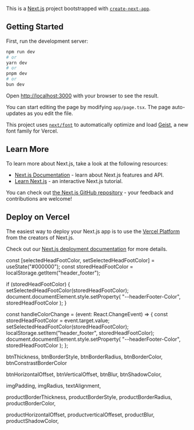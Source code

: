 This is a [Next.js](https://nextjs.org) project bootstrapped with [`create-next-app`](https://nextjs.org/docs/app/api-reference/cli/create-next-app).

## Getting Started

First, run the development server:

```bash
npm run dev
# or
yarn dev
# or
pnpm dev
# or
bun dev
```

Open [http://localhost:3000](http://localhost:3000) with your browser to see the result.

You can start editing the page by modifying `app/page.tsx`. The page auto-updates as you edit the file.

This project uses [`next/font`](https://nextjs.org/docs/app/building-your-application/optimizing/fonts) to automatically optimize and load [Geist](https://vercel.com/font), a new font family for Vercel.

## Learn More

To learn more about Next.js, take a look at the following resources:

- [Next.js Documentation](https://nextjs.org/docs) - learn about Next.js features and API.
- [Learn Next.js](https://nextjs.org/learn) - an interactive Next.js tutorial.

You can check out [the Next.js GitHub repository](https://github.com/vercel/next.js) - your feedback and contributions are welcome!

## Deploy on Vercel

The easiest way to deploy your Next.js app is to use the [Vercel Platform](https://vercel.com/new?utm_medium=default-template&filter=next.js&utm_source=create-next-app&utm_campaign=create-next-app-readme) from the creators of Next.js.

Check out our [Next.js deployment documentation](https://nextjs.org/docs/app/building-your-application/deploying) for more details.

<!-- Website Info -->

const [selectedHeadFootColor, setSelectedHeadFootColor] =
useState<string>("#000000");
const storedHeadFootColor = localStorage.getItem("header_footer");

<!-- Header and footer bg color -->
if (storedHeadFootColor) {
setSelectedHeadFootColor(storedHeadFootColor);
document.documentElement.style.setProperty(
"--headerFooter-Color",
storedHeadFootColor
);
}

    
<!-- head and footer event handler -->
const handleColorChange = (event: React.ChangeEvent<HTMLInputElement>) => {
const storedHeadFootColor = event.target.value;
setSelectedHeadFootColor(storedHeadFootColor);
localStorage.setItem("header_footer", storedHeadFootColor);
document.documentElement.style.setProperty(
"--headerFooter-Color",
storedHeadFootColor
);
};




<!-- buttons border localstorage variables -->
btnThickness,
btnBorderStyle,
btnBorderRadius,
btnBorderColor,
btnConstrastBorderColor


<!-- buttons shadow localsotrage variables -->
btnHorizontalOffset,
btnVerticalOffset,
btnBlur,
btnShadowColor,



<!-- Product Cards -->
<!-- product -->
imgPadding,
imgRadius,
textAlignment,


<!-- product border -->
productBorderThickness,
productBorderStyle,
productBorderRadius,
productBorderColor,


<!-- product box shadow -->
productHorizontalOffset,
productverticalOffeset,
productBlur,
productShadowColor,